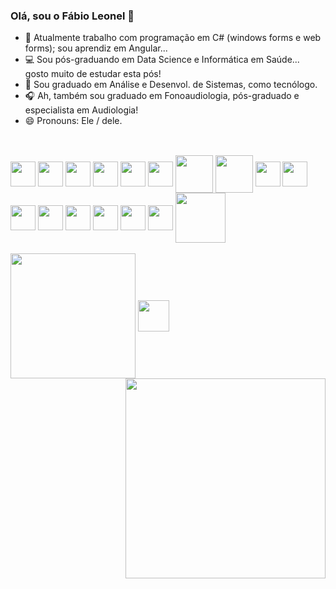 ### Olá, sou o Fábio Leonel 👋

- 🔭 Atualmente trabalho com programação em C# (windows forms e web forms); sou aprendiz em Angular...
- 💻 Sou pós-graduando em Data Science e Informática em Saúde... gosto muito de estudar esta pós!
- 🌱 Sou graduado em Análise e Desenvol. de Sistemas, como tecnólogo.
- 🎧 Ah, também sou graduado em Fonoaudiologia, pós-graduado e especialista em Audiologia!
- 😄 Pronouns: Ele / dele.
##
<div style=“display: inline_block”><br>
  <img heigth="30" width="40" align="center" src="https://cdn.jsdelivr.net/gh/devicons/devicon/icons/csharp/csharp-original.svg" />
  <img heigth="30" width="40" align="center" src="https://cdn.jsdelivr.net/gh/devicons/devicon@latest/icons/java/java-original-wordmark.svg" />
  <img heigth="30" width="40" align="center" src="https://cdn.jsdelivr.net/gh/devicons/devicon/icons/angularjs/angularjs-original.svg" />
  <img heigth="30" width="40" align="center" src="https://cdn.jsdelivr.net/gh/devicons/devicon/icons/html5/html5-original-wordmark.svg" />
  <img heigth="30" width="40" align="center" src="https://cdn.jsdelivr.net/gh/devicons/devicon/icons/css3/css3-original-wordmark.svg" />
  <img heigth="30" width="40" align="center" src="https://cdn.jsdelivr.net/gh/devicons/devicon/icons/javascript/javascript-original.svg" />
  <img heigth="40" width="60" align="center" src="https://cdn.jsdelivr.net/gh/devicons/devicon/icons/mysql/mysql-original-wordmark.svg" />
  <img heigth="40" width="60" align="center" src="https://cdn.jsdelivr.net/gh/devicons/devicon/icons/microsoftsqlserver/microsoftsqlserver-plain-wordmark.svg" />
  <img heigth="30" width="40" align="center" src="https://cdn.jsdelivr.net/gh/devicons/devicon/icons/postgresql/postgresql-original-wordmark.svg" />
  <img heigth="30" width="40" align="center" src="https://cdn.jsdelivr.net/gh/devicons/devicon/icons/oracle/oracle-original.svg" />
  <img heigth="30" width="40" align="center" src="https://cdn.jsdelivr.net/gh/devicons/devicon/icons/visualstudio/visualstudio-plain.svg" />
  <img heigth="30" width="40" align="center" src="https://cdn.jsdelivr.net/gh/devicons/devicon/icons/vscode/vscode-original-wordmark.svg" />
  <img heigth="30" width="40" align="center" src="https://cdn.jsdelivr.net/gh/devicons/devicon/icons/arduino/arduino-original-wordmark.svg" />
  <img heigth="30" width="40" align="center" src="https://upload.wikimedia.org/wikipedia/commons/thumb/9/97/LOGO-CORELDRAW-GRAPHICS-SUITE.svg/1200px-LOGO-CORELDRAW-GRAPHICS-SUITE.svg.png" />
  <img heigth="30" width="40" align="center" src="https://cdn.jsdelivr.net/gh/devicons/devicon@latest/icons/photoshop/photoshop-original.svg" />
  <img heigth="30" width="40" align="center" src="https://cdn.jsdelivr.net/gh/devicons/devicon/icons/figma/figma-original.svg" />
  <img heigth="60" width="80" align="center" src="https://cdn.jsdelivr.net/gh/devicons/devicon/icons/filezilla/filezilla-plain-wordmark.svg" /> 
</div>
<div style=“display: inline_block”><br>
  <img heigth="30" width="200" align="center" src="https://img.shields.io/badge/Xamarin-3498DB?style=for-the-badge&logo=xamarin&logoColor=white" />
  <img heigth="30" width="50" align="center" src="https://cdn.jsdelivr.net/gh/devicons/devicon/icons/jira/jira-original-wordmark.svg" />
  <img heigth="240" width="320" align="right" src="https://pa1.narvii.com/7223/3a44fbeab614908651c048ecad792e6b7f715797r1-712-350_hq.gif" />
</div>
